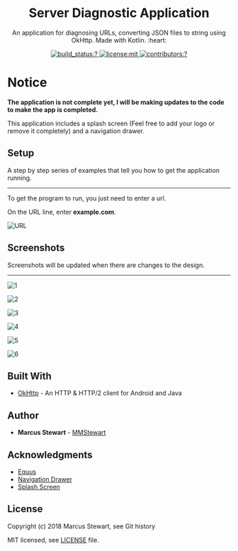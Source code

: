<h1 align=center> Server Diagnostic Application </h1> 

<p align=center> An application for diagnosing URLs, converting JSON files to string using OkHttp. Made with Kotlin. :heart: </p>   

<p align=center>
  <a href="https://travis-ci.org/mmstewart/Server-Diagnostic-Application">
    <img
      alt="build_status:?"
      src="https://travis-ci.org/mmstewart/Server-Diagnostic-Application.svg?branch=master"
    />
  </a>
    <a href="./LICENSE">
    <img
      alt="license:mit"
      src="https://img.shields.io/github/license/mashape/apistatus.svg"
    />
  </a>
  <a href="https://github.com/mmstewart/Server-Diagnostic-Application/graphs/contributors">
    <img
      alt="contributors:?"
      src="https://img.shields.io/badge/contributors-1-blue.svg"
    />
  </a>
</p>

# Notice

**The application is not complete yet, I will be making updates to the code to make the app is completed.**

This application includes a splash screen (Feel free to add your logo or remove it completely) and a navigation drawer.  

## Setup

A step by step series of examples that tell you how to get the application running.

---

To get the program to run, you just need to enter a url. 

On the URL line, enter **example.com**.

![URL](https://user-images.githubusercontent.com/36175538/43285013-464b6b22-90e3-11e8-98ad-78bad2748c38.png)

## Screenshots

Screenshots will be updated when there are changes to the design.  

---

![1](https://user-images.githubusercontent.com/36175538/42836482-c69942ec-89c0-11e8-8822-745c391661ed.png)  

![2](https://user-images.githubusercontent.com/36175538/42836513-dd365490-89c0-11e8-9779-da377539ee7d.png)  

![3](https://user-images.githubusercontent.com/36175538/42836515-dfc949ec-89c0-11e8-84b2-fa61eaff2632.png)  

![4](https://user-images.githubusercontent.com/36175538/43284965-1e627542-90e3-11e8-9e2d-43e015373eda.png)  

![5](https://user-images.githubusercontent.com/36175538/43284966-1ffdc41a-90e3-11e8-8341-cf88bd158aa2.png)  

![6](https://user-images.githubusercontent.com/36175538/43284969-218749fa-90e3-11e8-9f3e-f6a50bcfc095.png)

## Built With

* [OkHttp](http://square.github.io/okhttp/) - An HTTP & HTTP/2 client for Android and Java

## Author

* **Marcus Stewart** - [MMStewart](https://github.com/mmstewart)

## Acknowledgments

* [Equus](https://www.equuscs.com/)
* [Navigation Drawer](https://www.youtube.com/watch?v=AS92bq3XxkA)
* [Splash Screen](https://www.youtube.com/watch?v=jXtof6OUtcE&t=137s)

## License

Copyright (c) 2018<!--- -(Future Years) --> Marcus Stewart, see Git history

MIT licensed, see [LICENSE](LICENSE) file.
